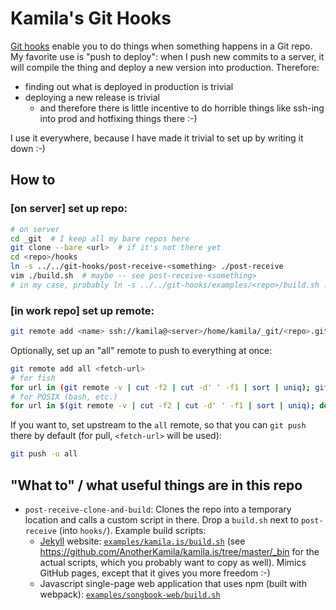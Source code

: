 Kamila's Git Hooks
==================

[Git hooks](http://githooks.com/) enable you to do things when something happens in a Git repo. My favorite use is "push to deploy": when I push new commits to a server, it will compile the thing and deploy a new version into production. Therefore:

- finding out what is deployed in production is trivial
- deploying a new release is trivial
  - and therefore there is little incentive to do horrible things like ssh-ing into prod and hotfixing things there :-)

I use it everywhere, because I have made it trivial to set up by writing it down :-)

How to
------

### [on server] set up repo:

```sh
# on server
cd _git  # I keep all my bare repos here
git clone --bare <url>  # if it's not there yet
cd <repo>/hooks
ln -s ../../git-hooks/post-receive-<something> ./post-receive
vim ./build.sh  # maybe -- see post-receive-<something>
# in my case, probably ln -s ../../git-hooks/examples/<repo>/build.sh .
```

### [in work repo] set up remote:

```sh
git remote add <name> ssh://kamila@<server>/home/kamila/_git/<repo>.git
```

Optionally, set up an "all" remote to push to everything at once:

```sh
git remote add all <fetch-url>
# for fish
for url in (git remote -v | cut -f2 | cut -d' ' -f1 | sort | uniq); git remote set-url --add --push all $url ; end
# for POSIX (bash, etc.)
for url in $(git remote -v | cut -f2 | cut -d' ' -f1 | sort | uniq); do git remote set-url --add --push all $url ; done
```

If you want to, set upstream to the `all` remote, so that you can `git push` there by default (for pull, `<fetch-url>` will be used):
```sh
git push -u all
```

"What to" / what useful things are in this repo
-----------------------------------------------

- `post-receive-clone-and-build`: Clones the repo into a temporary location and calls a custom script in there. Drop a `build.sh` next to `post-receive` (into `hooks/`). Example build scripts:
  - [Jekyll](https://jekyllrb.com/) website: [`examples/kamila.is/build.sh`](https://github.com/AnotherKamila/git-hooks/blob/master/examples/kamila.is/build.sh) (see https://github.com/AnotherKamila/kamila.is/tree/master/_bin for the actual scripts, which you probably want to copy as well). Mimics GitHub pages, except that it gives you more freedom :-)
  - Javascript single-page web application that uses npm (built with webpack): [`examples/songbook-web/build.sh`](https://github.com/AnotherKamila/git-hooks/blob/master/examples/songbook-web/build.sh)
